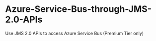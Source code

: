 # Azure-Service-Bus-through-JMS-2.0-APIs
Use JMS 2.0 APIs to access Azure Service Bus (Premium Tier only)
